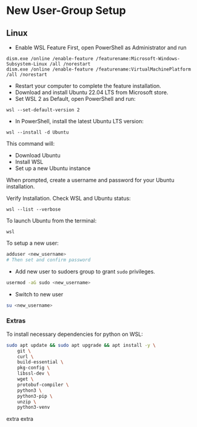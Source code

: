 # New User-Group Setup

## Linux
- Enable WSL Feature
First, open PowerShell as Administrator and run
```shell
dism.exe /online /enable-feature /featurename:Microsoft-Windows-Subsystem-Linux /all /norestart
dism.exe /online /enable-feature /featurename:VirtualMachinePlatform /all /norestart
```
- Restart your computer to complete the feature installation.
- Download and install Ubuntu 22.04 LTS from Microsoft store.
- Set WSL 2 as Default, open PowerShell and run:
```shell
wsl --set-default-version 2
```
- In PowerShell, install the latest Ubuntu LTS version:
```shell
wsl --install -d Ubuntu
```

This command will:

- Download Ubuntu
- Install WSL
- Set up a new Ubuntu instance

When prompted, create a username and password for your Ubuntu installation.

Verify Installation. Check WSL and Ubuntu status:
```shell
wsl --list --verbose
```

To launch Ubuntu from the terminal:
```shell
wsl
```

To setup a new user:
```bash
adduser <new_username>
# Then set and confirm password
```
- Add new user to sudoers group to grant `sudo` privileges.
```bash
usermod -aG sudo <new_username>
```
- Switch to new user
```bash
su <new_username>
```

### Extras
To install necessary dependencies for python on WSL:
```bash
sudo apt update && sudo apt upgrade && apt install -y \
    git \
    curl \
    build-essential \
    pkg-config \
    libssl-dev \
    wget \
    protobuf-compiler \
    python3 \
    python3-pip \
    unzip \
    python3-venv
```

extra extra